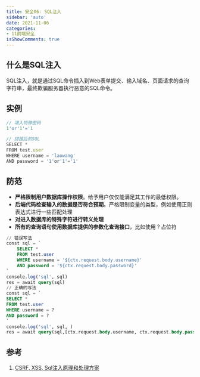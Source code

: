```yaml
---
title: 安全06: SQL注入
sidebar: 'auto'
date: 2021-11-06
categories:
- 11前端安全
isShowComments: true
---
```


## 什么是SQL注入

SQL注入，就是通过SQL命令插入到Web表单提交、输入域名、页面请求的查询字符串，最终欺骗服务器执行恶意的SQL命令。

## 实例

```js
// 填入特殊密码
1'or'1'='1

// 拼接后的SQL
SELECT *
FROM test.user
WHERE username = 'laowang'
AND password = '1'or'1'='1'
```

## 防范

-   **严格限制用户数据库操作权限**。给予用户仅仅能满足其工作的最低权限。
-   **后端代码检查输入的数据是否符合预期**。严格限制变量的类型，例如使用正则表达式进行一些匹配处理
-   **对进入数据库的特殊字符进行转义处理**
-   **所有的查询语句使用数据库提供的参数化查询接口**，比如使用？占位符

```sql
// 错误写法
const sql = `
    SELECT *
    FROM test.user
    WHERE username = '${ctx.request.body.username}'
    AND password = '${ctx.request.body.password}'
`
console.log('sql', sql)
res = await query(sql)
// 正确的写法
const sql = `
SELECT *
FROM test.user
WHERE username = ?
AND password = ?
`
console.log('sql', sql, )
res = await query(sql,[ctx.request.body.username, ctx.request.body.password])
```

## 参考

1.   [CSRF, XSS, Sql注入原理和处理方案](https://juejin.cn/post/6844903729217568776)

